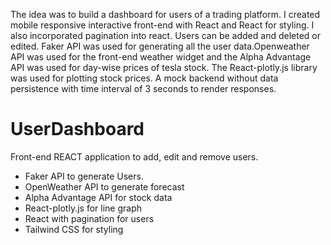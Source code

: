 The idea was to build a dashboard for users of a trading platform. I created mobile responsive interactive front-end with React and React for styling. I also incorporated pagination into react. Users can be added and deleted or edited. Faker API was used for generating all the user data.Openweather API was used for the front-end weather widget and the Alpha Advantage API was used for day-wise prices of tesla stock. The React-plotly.js library was used for plotting stock prices.
A mock backend without data persistence with time interval of 3 seconds to render responses. 


# UserDashboard  
Front-end REACT application to add, edit and remove users.  
* Faker API to generate Users.  
* OpenWeather API to generate forecast  
* Alpha Advantage API for stock data  
* React-plotly.js for line graph  
* React with pagination for users  
* Tailwind CSS for styling


